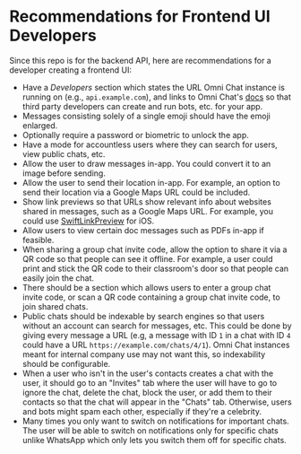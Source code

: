 # Recommendations for Frontend UI Developers

Since this repo is for the backend API, here are recommendations for a developer creating a frontend UI:

- Have a _Developers_ section which states the URL Omni Chat instance is running on (e.g., `api.example.com`), and links to Omni Chat's [docs](../README.md) so that third party developers can create and run bots, etc. for your app.
- Messages consisting solely of a single emoji should have the emoji enlarged.
- Optionally require a password or biometric to unlock the app.
- Have a mode for accountless users where they can search for users, view public chats, etc.
- Allow the user to draw messages in-app. You could convert it to an image before sending.
- Allow the user to send their location in-app. For example, an option to send their location via a Google Maps URL could be included.
- Show link previews so that URLs show relevant info about websites shared in messages, such as a Google Maps URL. For example, you could use [SwiftLinkPreview](https://github.com/LeonardoCardoso/SwiftLinkPreview) for iOS.
- Allow users to view certain doc messages such as PDFs in-app if feasible.
- When sharing a group chat invite code, allow the option to share it via a QR code so that people can see it offline. For example, a user could print and stick the QR code to their classroom's door so that people can easily join the chat.
- There should be a section which allows users to enter a group chat invite code, or scan a QR code containing a group chat invite code, to join shared chats.
- Public chats should be indexable by search engines so that users without an account can search for messages, etc. This could be done by giving every message a URL (e.g, a message with ID `1` in a chat with ID `4` could have a URL `https://example.com/chats/4/1`). Omni Chat instances meant for internal company use may not want this, so indexability should be configurable.
- When a user who isn't in the user's contacts creates a chat with the user, it should go to an "Invites" tab where the user will have to go to ignore the chat, delete the chat, block the user, or add them to their contacts so that the chat will appear in the "Chats" tab. Otherwise, users and bots might spam each other, especially if they're a celebrity.
- Many times you only want to switch on notifications for important chats. The user will be able to switch on notifications only for specific chats unlike WhatsApp which only lets you switch them off for specific chats.
